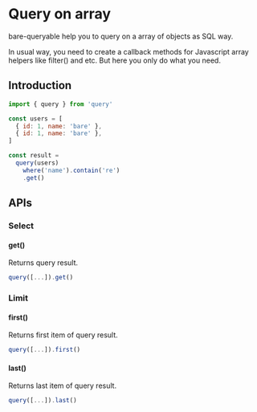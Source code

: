Query on array
==============

bare-queryable help you to query on a array of objects 
as SQL way.

In usual way,  you need to create a callback methods
for Javascript array helpers like filter() and etc.
But here you only do what you need.

Introduction
------------

```javascript
import { query } from 'query'

const users = [
  { id: 1, name: 'bare' },
  { id: 1, name: 'bare' },
]

const result = 
  query(users)
    where('name').contain('re')
    .get()
```

APIs
----

### Select

#### get()

Returns query result.

```javascript
query([...]).get()
```

### Limit

#### first()

Returns first item of query result.

```javascript
query([...]).first()
```

#### last()

Returns last item of query result.

```javascript
query([...]).last()
```
